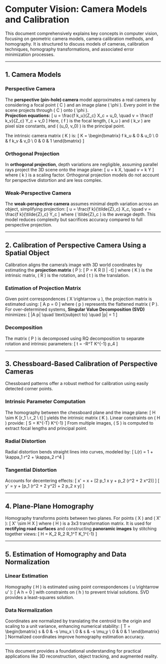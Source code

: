 # Computer Vision: Camera Models and Calibration

This document comprehensively explains key concepts in computer vision, focusing on geometric camera models, camera calibration methods, and homography. It is structured to discuss models of cameras, calibration techniques, homography transformations, and associated error minimization processes.

---

## 1. Camera Models

### Perspective Camera
The **perspective (pin-hole) camera** model approximates a real camera by considering a focal point \( C \) and an image plane \( \phi \). Every point in the scene projects through \( C \) onto \( \phi \).  
**Projection equations:**
\[
u = \frac{f k_u}{Z_c} X_c + u_0, \quad v = \frac{f k_v}{Z_c} Y_c + v_0
\]
Here, \( f \) is the focal length, \( k_u \) and \( k_v \) are pixel size constants, and \( (u_0, v_0) \) is the principal point.

The intrinsic camera matrix \( K \) is:
\[
K = \begin{bmatrix}
f k_u & 0 & u_0 \\
0 & f k_v & v_0 \\
0 & 0 & 1
\end{bmatrix}
\]

### Orthogonal Projection
In **orthogonal projection**, depth variations are negligible, assuming parallel rays project the 3D scene onto the image plane:
\[
u = k X, \quad v = k Y
\]
where \( k \) is a scaling factor. Orthogonal projection models do not account for perspective distortion and are less complex.

### Weak-Perspective Camera
The **weak-perspective camera** assumes minimal depth variation across an object, simplifying projection:
\[
u = \frac{f k}{\tilde{Z}_c} X_c, \quad v = \frac{f k}{\tilde{Z}_c} Y_c
\]
where \( \tilde{Z}_c \) is the average depth. This model reduces complexity but sacrifices accuracy compared to full perspective projection.

---

## 2. Calibration of Perspective Camera Using a Spatial Object

Calibration aligns the camera’s image with 3D world coordinates by estimating the **projection matrix** \( P \):
\[
P = K R [I | -t]
\]
where \( K \) is the intrinsic matrix, \( R \) is the rotation, and \( t \) is the translation.

### Estimation of Projection Matrix
Given point correspondences \( X \rightarrow u \), the projection matrix is estimated using:
\[
A p = 0
\]
where \( p \) represents the flattened matrix \( P \). For over-determined systems, **Singular Value Decomposition (SVD)** minimizes:
\[
\|A p\| \quad \text{subject to} \quad \|p\| = 1
\]

### Decomposition
The matrix \( P \) is decomposed using RQ decomposition to separate rotation and intrinsic parameters:
\[
t = -R^T K^{-1} p_4
\]

---

## 3. Chessboard-Based Calibration of Perspective Cameras

Chessboard patterns offer a robust method for calibration using easily detected corner points.

### Intrinsic Parameter Computation
The homography between the chessboard plane and the image plane:
\[
H \sim K [r_1 \ r_2 \ t]
\]
yields the intrinsic matrix \( K \). Linear constraints on \( H \) provide:
\[
S = K^{-T} K^{-1}
\]
From multiple images, \( S \) is computed to extract focal lengths and principal point.

### Radial Distortion
Radial distortion bends straight lines into curves, modeled by:
\[
L(r) = 1 + \kappa_1 r^2 + \kappa_2 r^4
\]

### Tangential Distortion
Accounts for decentering effects:
\[
x' = x + [2 p_1 x y + p_2 (r^2 + 2 x^2)]
\]
\[
y' = y + [p_1 (r^2 + 2 y^2) + 2 p_2 x y]
\]

---

## 4. Plane-Plane Homography

Homography transforms points between two planes. For points \( X \) and \( X' \):
\[
X' \sim H X
\]
where \( H \) is a 3x3 transformation matrix. It is used for **rectifying road surfaces** and constructing **panoramic images** by stitching together views:
\[
H = K_2 R_2 R_1^T K_1^{-1}
\]

---

## 5. Estimation of Homography and Data Normalization

### Linear Estimation
Homography \( H \) is estimated using point correspondences \( u \rightarrow u' \):
\[
A h = 0
\]
with constraints on \( h \) to prevent trivial solutions. SVD provides a least-squares solution.

### Data Normalization
Coordinates are normalized by translating the centroid to the origin and scaling to a unit variance, enhancing numerical stability:
\[
T = \begin{bmatrix}
s & 0 & -s \mu_x \\
0 & s & -s \mu_y \\
0 & 0 & 1
\end{bmatrix}
\]
Normalized coordinates improve homography estimation accuracy.

---

This document provides a foundational understanding for practical applications like 3D reconstruction, object tracking, and augmented reality.
